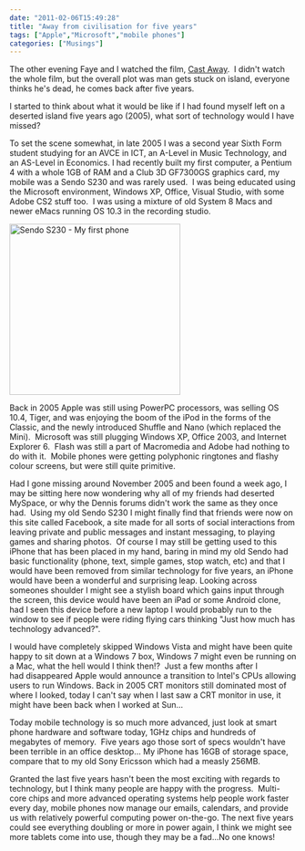 ```yaml
---
date: "2011-02-06T15:49:28"
title: "Away from civilisation for five years"
tags: ["Apple","Microsoft","mobile phones"]
categories: ["Musings"]
---
```


The other evening Faye and I watched the film, [Cast Away][1].  I didn't watch the whole film, but the overall plot was man gets stuck on island, everyone thinks he's dead, he comes back after five years.

I started to think about what it would be like if I had found myself left on a deserted island five years ago (2005), what sort of technology would I have missed?

To set the scene somewhat, in late 2005 I was a second year Sixth Form student studying for an AVCE in ICT, an A-Level in Music Technology, and an AS-Level in Economics.
I had recently built my first computer, a Pentium 4 with a whole 1GB of RAM and a Club 3D GF7300GS graphics card, my mobile was a Sendo S230 and was rarely used.  I was being educated using the Microsoft environment, Windows XP, Office, Visual Studio, with some Adobe CS2 stuff too.  I was using a mixture of old System 8 Macs and newer eMacs running OS 10.3 in the recording studio.

[<img src="/wp-content/uploads/2010/11/sendo-s230-300x300.jpg" width="300" height="300" alt="Sendo S230 - My first phone" class="size-medium wp-image-1140" title="sendo-s230" />][2]

Back in 2005 Apple was still using PowerPC processors, was selling OS 10.4, Tiger, and was enjoying the boom of the iPod in the forms of the Classic, and the newly introduced Shuffle and Nano (which replaced the Mini).  Microsoft was still plugging Windows XP, Office 2003, and Internet Explorer 6.  Flash was still a part of Macromedia and Adobe had nothing to do with it.  Mobile phones were getting polyphonic ringtones and flashy colour screens, but were still quite primitive.

Had I gone missing around November 2005 and been found a week ago, I may be sitting here now wondering why all of my friends had deserted MySpace, or why the Dennis forums didn't work the same as they once had.  Using my old Sendo S230 I might finally find that friends were now on this site called Facebook, a site made for all sorts of social interactions from leaving private and public messages and instant messaging, to playing games and sharing photos.  Of course I may still be getting used to this iPhone that has been placed in my hand, baring in mind my old Sendo had basic functionality (phone, text, simple games, stop watch, etc) and that I would have been removed from similar technology for five years, an iPhone would have been a wonderful and surprising leap.
Looking across someones shoulder I might see a stylish board which gains input through the screen, this device would have been an iPad or some Android clone, had I seen this device before a new laptop I would probably run to the window to see if people were riding flying cars thinking "Just how much has technology advanced?".

I would have completely skipped Windows Vista and might have been quite happy to sit down at a Windows 7 box, Windows 7 might even be running on a Mac, what the hell would I think then!?  Just a few months after I had disappeared Apple would announce a transition to Intel's CPUs allowing users to run Windows.
Back in 2005 CRT monitors still dominated most of where I looked, today I can't say when I last saw a CRT monitor in use, it might have been back when I worked at Sun...

Today mobile technology is so much more advanced, just look at smart phone hardware and software today, 1GHz chips and hundreds of megabytes of memory.  Five years ago those sort of specs wouldn't have been terrible in an office desktop...
My iPhone has 16GB of storage space, compare that to my old Sony Ericsson which had a measly 256MB.

Granted the last five years hasn't been the most exciting with regards to technology, but I think many people are happy with the progress.  Multi-core chips and more advanced operating systems help people work faster every day, mobile phones now manage our emails, calendars, and provide us with relatively powerful computing power on-the-go.
The next five years could see everything doubling or more in power again, I think we might see more tablets come into use, though they may be a fad...No one knows!

  [1]: http://www.imdb.com/title/tt0162222/
  [2]: /wp-content/uploads/2010/11/sendo-s230.jpg
